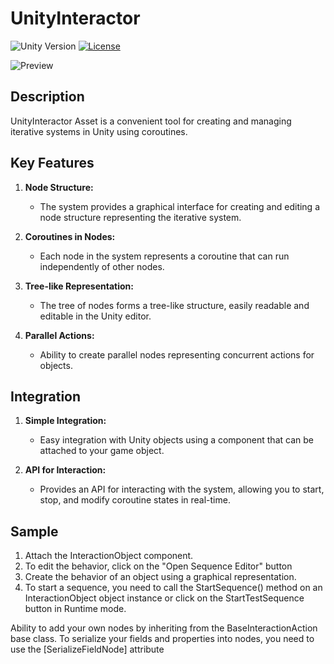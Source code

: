 # UnityInteractor

![Unity Version](https://img.shields.io/badge/Unity-2021.1%2B-blue.svg)
[![License](https://img.shields.io/badge/license-MIT-green)](LICENSE)

![Preview](using.gif)

## Description

UnityInteractor Asset is a convenient tool for creating and managing iterative systems in Unity using coroutines.

## Key Features

1. **Node Structure:**

   - The system provides a graphical interface for creating and editing a node structure representing the iterative system.

2. **Coroutines in Nodes:**

   - Each node in the system represents a coroutine that can run independently of other nodes.

3. **Tree-like Representation:**

   - The tree of nodes forms a tree-like structure, easily readable and editable in the Unity editor.

4. **Parallel Actions:**
   - Ability to create parallel nodes representing concurrent actions for objects.

## Integration

1. **Simple Integration:**

   - Easy integration with Unity objects using a component that can be attached to your game object.

2. **API for Interaction:**
   - Provides an API for interacting with the system, allowing you to start, stop, and modify coroutine states in real-time.

## Sample

1. Attach the InteractionObject component.
2. To edit the behavior, click on the "Open Sequence Editor" button
3. Create the behavior of an object using a graphical representation.
4. To start a sequence, you need to call the StartSequence() method on an InteractionObject object instance or click on the StartTestSequence button in Runtime mode.

Ability to add your own nodes by inheriting from the BaseInteractionAction base class.
To serialize your fields and properties into nodes, you need to use the [SerializeFieldNode] attribute
